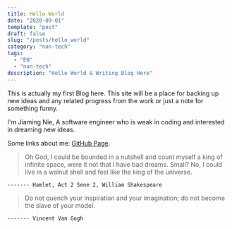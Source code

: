 ```yaml
---
title: Hello World 
date: "2020-09-01"
template: "post"
draft: false
slug: "/posts/hello_world"
category: "non-tech"
tags:
  - "EN"
  - "non-tech"
description: "Hello World & Writing Blog Here"
---
```


This is actually my first Blog here. This site will be a place for backing up new ideas and any related progress from the work or just a note for something funny. 

I'm Jiaming Nie, A software engineer who is weak in coding and interested in dreaming new ideas. 

Some links about me:
[GitHub Page](https://github.com/jmnie).


> Oh God, I could be bounded in a nutshell and count myself a king of infinite space,
> were it not that I have bad dreams. 
> Small? No, I could live in a walnut shell and feel like the king of the universe.

    ------- Hamlet, Act 2 Sene 2, William Shakespeare


> Do not quench your inspiration and your imagination;
> do not become the slave of your model.

    ------- Vincent Van Gogh


